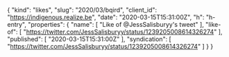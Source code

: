 {
  "kind": "likes",
  "slug": "2020/03/bqird",
  "client_id": "https://indigenous.realize.be",
  "date": "2020-03-15T15:31:00Z",
  "h": "h-entry",
  "properties": {
    "name": [
      "Like of @JessSalisburyy's tweet"
    ],
    "like-of": [
      "https://twitter.com/JessSalisburyy/status/1239205008614326274"
    ],
    "published": [
      "2020-03-15T15:31:00Z"
    ],
    "syndication": [
      "https://twitter.com/JessSalisburyy/status/1239205008614326274"
    ]
  }
}
